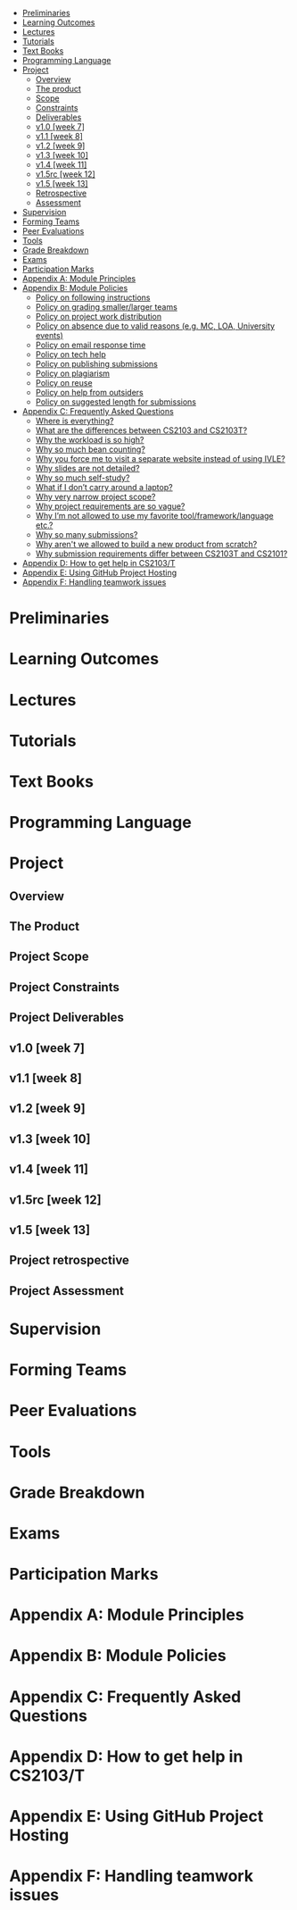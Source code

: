 <link rel="stylesheet" href="../css/main.css">
<link rel="stylesheet" href="../css/admin.css">

<include src="../common/header.md" />

<div class="website-content">

*   [Preliminaries](#admin-preliminaries)
*   [Learning Outcomes](#admin-learning-outcomes)
*   [Lectures](#admin-lectures)
*   [Tutorials](#admin-tutorials)
*   [Text Books](#admin-textBooks)
*   [Programming Language](#admin-programmingLanguages)
*   [Project](#admin-project)
    *   [Overview](#admin-project)
    *   [The product](#admin-project-product)
    *   [Scope](#admin-project-scope)
    *   [Constraints](#admin-project-constraints)
    *   [Deliverables](#admin-project-deliverables)
    *   [v1.0 [week 7]](#admin-project-v10)
    *   [v1.1 [week 8]](#admin-project-v11)
    *   [v1.2 [week 9]](#admin-project-v12)
    *   [v1.3 [week 10]](#admin-project-v13)
    *   [v1.4 [week 11]](#admin-project-v14)
    *   [v1.5rc [week 12]](#admin-project-v15rc)
    *   [v1.5 [week 13]](#admin-project-v15)
    *   [Retrospective](#admin-project-retrospective)
    *   [Assessment](#admin-project-assessment)
*   [Supervision](#admin-supervision)
*   [Forming Teams](#admin-teams)
*   [Peer Evaluations](#admin-peerEvaluations)
*   [Tools](#admin-tools)
*   [Grade Breakdown](#admin-gradeBreakdown)
*   [Exams](#admin-exams)
*   [Participation Marks](#admin-participation)
*   [Appendix A: Module Principles](#admin-appendixA-principles)
*   [Appendix B: Module Policies](#admin-appendixB-policies)
    *   [Policy on following instructions](#policy-followingInstructions)
    *   [Policy on grading smaller/larger teams](#policy-teamSize)
    *   [Policy on project work distribution](#policy-workDistribution)
    *   [Policy on absence due to valid reasons (e.g. MC, LOA, University events)](#policy-validAbsences)
    *   [Policy on email response time](#policy-responseTime)
    *   [Policy on tech help](#policy-techHelp)
    *   [Policy on publishing submissions](#policy-publishingSubmissions)
    *   [Policy on plagiarism](#policy-plagiarism)
    *   [Policy on reuse](#policy-reuse)
    *   [Policy on help from outsiders](#policy-outsiderHelp)
    *   [Policy on suggested length for submissions](#policy-submissionLength)
*   [Appendix C: Frequently Asked Questions](#admin-appendixC-faq)
    *   [Where is everything?](#admin-faq-whereIsEverything)
    *   [What are the differences between CS2103 and CS2103T?](#admin-faq-cs2103VsCs2103t)
    *   [Why the workload is so high?](#admin-faq-highWorkload)
    *   [Why so much bean counting?](#admin-faq-beanCounting)
    *   [Why you force me to visit a separate website instead of using IVLE?](#admin-faq-separateWebsite)
    *   [Why slides are not detailed?](#admin-faq-slideFormat)
    *   [Why so much self-study?](#admin-faq-selfStudy)
    *   [What if I don’t carry around a laptop?](#admin-faq-noLaptop)
    *   [Why very narrow project scope?](#admin-faq-narrowScope)
    *   [Why project requirements are so vague?](#admin-faq-vagueRequirements)
    *   [Why I’m not allowed to use my favorite tool/framework/language etc.?](#admin-faq-favoriteTool)
    *   [Why so many submissions?](#admin-faq-manySubmissions)
    *   [Why aren't we allowed to build a new product from scratch?](#admin-faq-fromScratch)
    *   [Why submission requirements differ between CS2103T and CS2101?](#admin-faq-cs2101Differences)
*   [Appendix D: How to get help in CS2103/T](#admin-appendixD-help)
*   [Appendix E: Using GitHub Project Hosting](#admin-appendixE-github)
*   [Appendix F: Handling teamwork issues](#admin-appendixF-teamworkIssues)

# Preliminaries
<div id="admin-preliminaries">
  <include src="preliminaries.md" />
</div>

# Learning Outcomes
<div id="admin-learning-outcomes">
  <include src="learningOutcomes.md" />
</div>

# Lectures
<div id="admin-lectures">
  <include src="lectures.md" />
</div>

# Tutorials
<div id="admin-tutorials">
  <include src="tutorials.md" />
</div>

# Text Books
<div id="admin-textBooks">
  <include src="textbooks.md" />
</div>

# Programming Language
<div id="admin-programmingLanguages">
  <include src="programming-languages.md" />
</div>

# Project

## Overview
<div id="admin-project">
<include src="project.md" />
</div>

## The Product
<div id="admin-project-product">
<include src="project-product.md" />
</div>

## Project Scope
<div id="admin-project-scope">
<include src="project-scope.md" />
</div>

## Project Constraints
<div id="admin-project-constraints">
<include src="project-constraints.md" />
</div>

## Project Deliverables
<div id="admin-project-deliverables">
<include src="project-deliverables.md" />
</div>

## v1.0 [week 7]
<div id="admin-project-v10">
<include src="project-v10.md" />
</div>

## v1.1 [week 8]
<div id="admin-project-v11">
<include src="project-v11.md" />
</div>

## v1.2 [week 9]
<div id="admin-project-v12">
<include src="project-v12.md" />
</div>

## v1.3 [week 10]
<div id="admin-project-v13">
<include src="project-v13.md" />
</div>

## v1.4 [week 11]
<div id="admin-project-v14">
<include src="project-v14.md" />
</div>

## v1.5rc [week 12]
<div id="admin-project-v15rc">
<include src="project-v15rc.md" />
</div>

## v1.5 [week 13]
<div id="admin-project-v15">
<include src="project-v15.md" />
</div>

## Project retrospective
<div id="admin-project-retrospective">
<include src="project-retrospective.md" />
</div>

## Project Assessment
<div id="admin-project-assessment">
<include src="project-assessment.md" />
</div>

# Supervision
<div id="admin-project-supervision">
<include src="supervision.md" />
</div>

# Forming Teams
<div id="admin-teams">
<include src="teams.md" />
</div>

# Peer Evaluations
<div id="admin-peerEvaluations">
<include src="peer-evaluations.md" />
</div>

# Tools
<div id="admin-tools">
<include src="tools.md" />
</div>

# Grade Breakdown
<div id="admin-gradeBreakdown">
<include src="gradeBreakdown.md" /></div>

# Exams
<div id="admin-exams">
<include src="exams.md" /></div>

# Participation Marks
<div id="admin-participation">
<include src="participation.md" /></div>

# Appendix A: Module Principles
<div id="admin-appendixA-principles">
<include src="appendixA-principles.md" /></div>

# Appendix B: Module Policies
<div id="admin-appendixB-policies">
<include src="appendixB-policies.md" /></div>
<div id="admin-policy"></div>

# Appendix C: Frequently Asked Questions
<div id="admin-appendixC-faq">
<include src="appendixC-faq.md" /></div>

# Appendix D: How to get help in CS2103/T
<div id="admin-appendixD-help">
<include src="appendixD-help.md" /></div>

# Appendix E: Using GitHub Project Hosting
<div id="admin-appendixE-github">
<include src="appendixE-gitHub.md" /></div>

# Appendix F: Handling teamwork issues
<div id="admin-appendixF-teamworkIssues">
<include src="appendixF-teamworkIssues.md" /></div>

</div>
